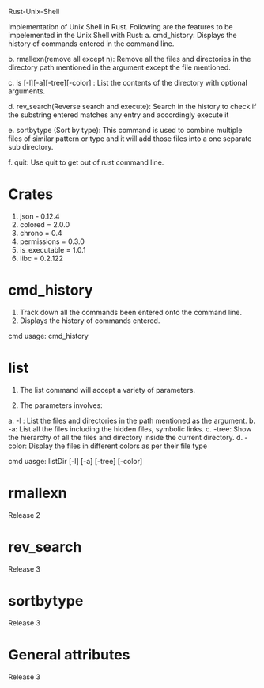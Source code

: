 Rust-Unix-Shell

Implementation of Unix Shell in Rust. Following are the features to be impelemented in the Unix Shell with Rust:
a. cmd_history: Displays the history of commands entered in the command line.

b. rmallexn(remove all except n): Remove all the files and directories in the directory path mentioned in the argument except the file mentioned.

c. ls [-l][-a][-tree][-color] <directory>: List the contents of the directory with optional arguments.

d. rev_search(Reverse search and execute): Search in the history to check if the substring entered matches any entry and accordingly execute it

e. sortbytype (Sort by type): This command is used to combine multiple files of similar pattern or type and it will add those files into a one separate sub directory.

f. quit: Use quit to get out of rust command line.

# Crates
1. json - 0.12.4
2. colored = 2.0.0
3. chrono = 0.4
4. permissions = 0.3.0
5. is_executable = 1.0.1
6. libc = 0.2.122

# cmd_history
1. Track down all the commands been entered onto the command line.
2. Displays the history of commands entered.

cmd usage: cmd_history

# list
1. The list command will accept a variety of parameters.

2. The parameters involves:

a. -l : List the files and directories in the path mentioned as the argument.
b. -a: List all the files including the hidden files, symbolic links.
c. -tree: Show the hierarchy of all the files and directory inside the current directory.
d. -color: Display the files in different colors as per their file type

cmd uasge: listDir [-l] [-a] [-tree] [-color] <directory>

# rmallexn
Release 2

# rev_search
Release 3

# sortbytype
Release 3

# General attributes
Release 3